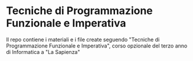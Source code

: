 # Tecniche di Programmazione Funzionale e Imperativa

Il repo contiene i materiali e i file create seguendo "Tecniche di Programmazione Funzionale e Imperativa", corso opzionale del terzo anno di Informatica a "La Sapienza"
